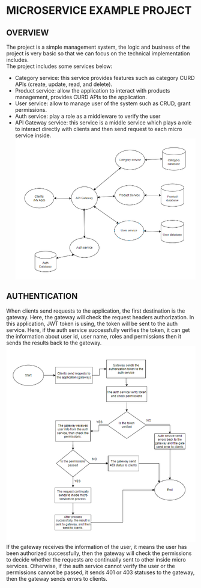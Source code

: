 # MICROSERVICE EXAMPLE PROJECT
## OVERVIEW
The project is a simple management system, the logic and business of the project is very basic so that we can focus on the technical implementation includes.  
The project includes some services below: 
- Category service: this service provides features such as category CURD APIs (create, update, read, and delete). 
- Product service: allow the application to interact with products management, provides CURD APIs to the application. 
- User service: allow to manage user of the system such as CRUD, grant permissions. 
- Auth service: play a role as a middleware to verify the user 
- API Gateway service: this service is a middle service which plays a role to interact directly with clients and then send request to each micro service inside.  
![alt text](https://github.com/Thanh-Nashtech/microservices/blob/main/ORM.png)

## AUTHENTICATION
When clients send requests to the application, the first destination is the gateway. Here, the gateway will check the request headers authorization. In this application, JWT token is using, the token will be sent to the auth service. Here, if the auth service successfully verifies the token, it can get the information about user id, user name, roles and permissions then it sends the results back to the gateway.  
![alt text](https://github.com/Thanh-Nashtech/microservices/blob/main/authentication-flow.png)  
If the gateway receives the information of the user, it means the user has been authorized successfully, then the gateway will check the permissions to decide whether the requests are continually sent to other inside micro services. Otherwise, if the auth service cannot verify the user or the permissions cannot be passed, it sends 401 or 403 statuses to the gateway, then the gateway sends errors to clients. 